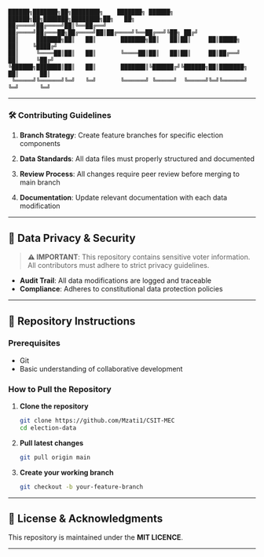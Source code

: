 ```
██████╗███████╗██╗████████╗    ███████╗ ██████╗  ██████╗██╗███████╗████████╗██╗   ██╗
██╔════╝██╔════╝██║╚══██╔══╝    ██╔════╝██╔═══██╗██╔════╝██║██╔════╝╚══██╔══╝╚██╗ ██╔╝
██║     ███████╗██║   ██║       ███████╗██║   ██║██║     ██║█████╗     ██║    ╚████╔╝ 
██║     ╚════██║██║   ██║       ╚════██║██║   ██║██║     ██║██╔══╝     ██║     ╚██╔╝  
╚██████╗███████║██║   ██║       ███████║╚██████╔╝╚██████╗██║███████╗   ██║      ██║   
 ╚═════╝╚══════╝╚═╝   ╚═╝       ╚══════╝ ╚═════╝  ╚═════╝╚═╝╚══════╝   ╚═╝      ╚═╝
```
---

### 🛠️ Contributing Guidelines

1. **Branch Strategy**: Create feature branches for specific election components  

2. **Data Standards**: All data files must properly structured and documented

3. **Review Process**: All changes require peer review before merging to main branch

4. **Documentation**: Update relevant documentation with each data modification

---

## 🔐 Data Privacy & Security

> **⚠️ IMPORTANT**: This repository contains sensitive voter information. All contributors must adhere to strict privacy guidelines.

- **Audit Trail**: All data modifications are logged and traceable
- **Compliance**: Adheres to constitutional data protection policies
---

## 🚀 Repository Instructions

### Prerequisites

- Git
- Basic understanding of collaborative development

### How to Pull the Repository

1. **Clone the repository**
   ```bash
   git clone https://github.com/Mzati1/CSIT-MEC
   cd election-data
   ```

2. **Pull latest changes**
   ```bash
   git pull origin main
   ```

3. **Create your working branch**
   ```bash
   git checkout -b your-feature-branch
   ```

---

## 📜 License & Acknowledgments

This repository is maintained under the **MIT LICENCE**.

---
